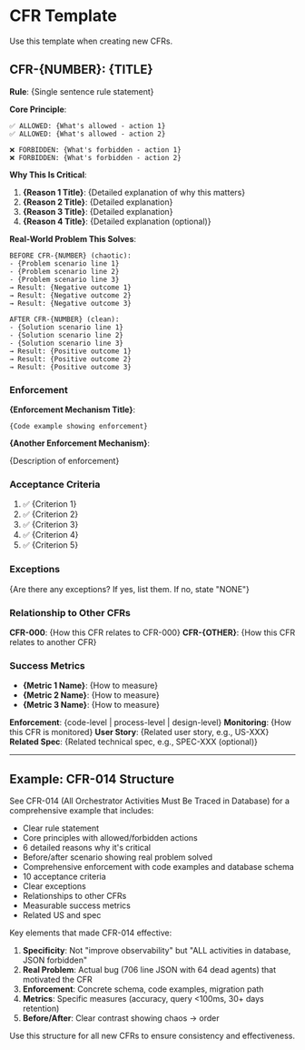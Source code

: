 # CFR Template

Use this template when creating new CFRs.

## CFR-{NUMBER}: {TITLE}

**Rule**: {Single sentence rule statement}

**Core Principle**:
```
✅ ALLOWED: {What's allowed - action 1}
✅ ALLOWED: {What's allowed - action 2}

❌ FORBIDDEN: {What's forbidden - action 1}
❌ FORBIDDEN: {What's forbidden - action 2}
```

**Why This Is Critical**:

1. **{Reason 1 Title}**: {Detailed explanation of why this matters}
2. **{Reason 2 Title}**: {Detailed explanation}
3. **{Reason 3 Title}**: {Detailed explanation}
4. **{Reason 4 Title}**: {Detailed explanation (optional)}

**Real-World Problem This Solves**:

```
BEFORE CFR-{NUMBER} (chaotic):
- {Problem scenario line 1}
- {Problem scenario line 2}
- {Problem scenario line 3}
→ Result: {Negative outcome 1}
→ Result: {Negative outcome 2}
→ Result: {Negative outcome 3}

AFTER CFR-{NUMBER} (clean):
- {Solution scenario line 1}
- {Solution scenario line 2}
- {Solution scenario line 3}
→ Result: {Positive outcome 1}
→ Result: {Positive outcome 2}
→ Result: {Positive outcome 3}
```

### Enforcement

**{Enforcement Mechanism Title}**:

```{language}
{Code example showing enforcement}
```

**{Another Enforcement Mechanism}**:

{Description of enforcement}

### Acceptance Criteria

1. ✅ {Criterion 1}
2. ✅ {Criterion 2}
3. ✅ {Criterion 3}
4. ✅ {Criterion 4}
5. ✅ {Criterion 5}

### Exceptions

{Are there any exceptions? If yes, list them. If no, state "NONE"}

### Relationship to Other CFRs

**CFR-000**: {How this CFR relates to CFR-000}
**CFR-{OTHER}**: {How this CFR relates to another CFR}

### Success Metrics

- **{Metric 1 Name}**: {How to measure}
- **{Metric 2 Name}**: {How to measure}
- **{Metric 3 Name}**: {How to measure}

**Enforcement**: {code-level | process-level | design-level}
**Monitoring**: {How this CFR is monitored}
**User Story**: {Related user story, e.g., US-XXX}
**Related Spec**: {Related technical spec, e.g., SPEC-XXX (optional)}

---

## Example: CFR-014 Structure

See CFR-014 (All Orchestrator Activities Must Be Traced in Database) for a comprehensive example that includes:

- Clear rule statement
- Core principles with allowed/forbidden actions
- 6 detailed reasons why it's critical
- Before/after scenario showing real problem solved
- Comprehensive enforcement with code examples and database schema
- 10 acceptance criteria
- Clear exceptions
- Relationships to other CFRs
- Measurable success metrics
- Related US and spec

Key elements that made CFR-014 effective:

1. **Specificity**: Not "improve observability" but "ALL activities in database, JSON forbidden"
2. **Real Problem**: Actual bug (706 line JSON with 64 dead agents) that motivated the CFR
3. **Enforcement**: Concrete schema, code examples, migration path
4. **Metrics**: Specific measures (accuracy, query <100ms, 30+ days retention)
5. **Before/After**: Clear contrast showing chaos → order

Use this structure for all new CFRs to ensure consistency and effectiveness.
